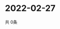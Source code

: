 # 2022-02-27
  共 0条

  <!-- BEGIN -->
  <!-- 最后更新时间Sun Feb 27 2022 00:26:28 GMT+0000 (Coordinated Universal Time) -->
  
  <!-- END -->
  
  